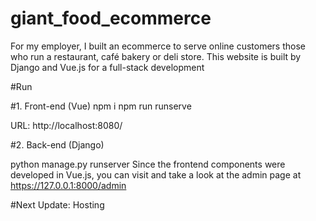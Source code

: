 # giant_food_ecommerce
For my employer, I built an ecommerce to serve online customers those who run a restaurant, café bakery or deli store. This website is built by Django and Vue.js for a full-stack development

#Run

#1. Front-end (Vue)
npm i
npm run runserve

URL: http://localhost:8080/

#2. Back-end (Django)

python manage.py runserver
Since the frontend components were developed in Vue.js, you can visit and take a look at the admin page at https://127.0.0.1:8000/admin 


#Next Update:
Hosting 
